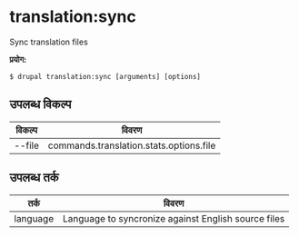 # translation:sync
Sync translation files

**प्रयोग:**
```
$ drupal translation:sync [arguments] [options]
```

## उपलब्ध विकल्प
विकल्प | विवरण
-------|-------------
--file | commands.translation.stats.options.file

## उपलब्ध तर्क
तर्क | विवरण
---------|-------------
language | Language to syncronize against English source files
